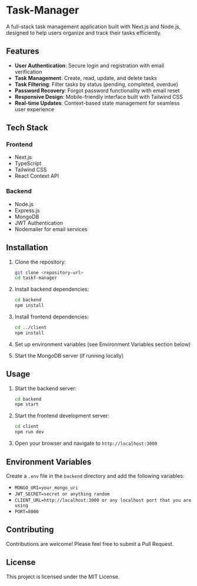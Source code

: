 # Task-Manager

A full-stack task management application built with Next.js and Node.js, designed to help users organize and track their tasks efficiently.

## Features

- **User Authentication**: Secure login and registration with email verification
- **Task Management**: Create, read, update, and delete tasks
- **Task Filtering**: Filter tasks by status (pending, completed, overdue)
- **Password Recovery**: Forgot password functionality with email reset
- **Responsive Design**: Mobile-friendly interface built with Tailwind CSS
- **Real-time Updates**: Context-based state management for seamless user experience

## Tech Stack

### Frontend
- Next.js
- TypeScript
- Tailwind CSS
- React Context API

### Backend
- Node.js
- Express.js
- MongoDB
- JWT Authentication
- Nodemailer for email services

## Installation

1. Clone the repository:
   ```bash
   git clone <repository-url>
   cd taskf-manager
   ```

2. Install backend dependencies:
   ```bash
   cd backend
   npm install
   ```

3. Install frontend dependencies:
   ```bash
   cd ../client
   npm install
   ```

4. Set up environment variables (see Environment Variables section below)

5. Start the MongoDB server (if running locally)

## Usage

1. Start the backend server:
   ```bash
   cd backend
   npm start
   ```

2. Start the frontend development server:
   ```bash
   cd client
   npm run dev
   ```

3. Open your browser and navigate to `http://localhost:3000`

## Environment Variables

Create a `.env` file in the `backend` directory and add the following variables:

- `MONGO_URI=your_mongo_uri`
- `JWT_SECRET=secret or anything random`
- `CLIENT_URL=http://localhost:3000 or any localhost port that you are using`
- `PORT=8000`

## Contributing

Contributions are welcome! Please feel free to submit a Pull Request.

## License

This project is licensed under the MIT License.
